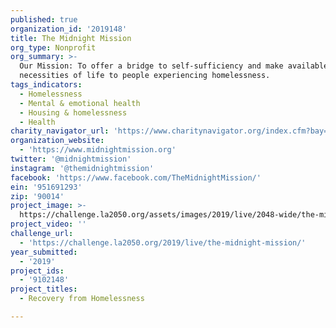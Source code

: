 ```yaml
---
published: true
organization_id: '2019148'
title: The Midnight Mission
org_type: Nonprofit
org_summary: >-
  Our Mission: To offer a bridge to self-sufficiency and make available the
  necessities of life to people experiencing homelessness.
tags_indicators:
  - Homelessness
  - Mental & emotional health
  - Housing & homelessness
  - Health
charity_navigator_url: 'https://www.charitynavigator.org/index.cfm?bay=search.profile&ein=951691293'
organization_website:
  - 'https://www.midnightmission.org'
twitter: '@midnightmission'
instagram: '@themidnightmission'
facebook: 'https://www.facebook.com/TheMidnightMission/'
ein: '951691293'
zip: '90014'
project_image: >-
  https://challenge.la2050.org/assets/images/2019/live/2048-wide/the-midnight-mission.jpg
project_video: ''
challenge_url:
  - 'https://challenge.la2050.org/2019/live/the-midnight-mission/'
year_submitted:
  - '2019'
project_ids:
  - '9102148'
project_titles:
  - Recovery from Homelessness

---
```

